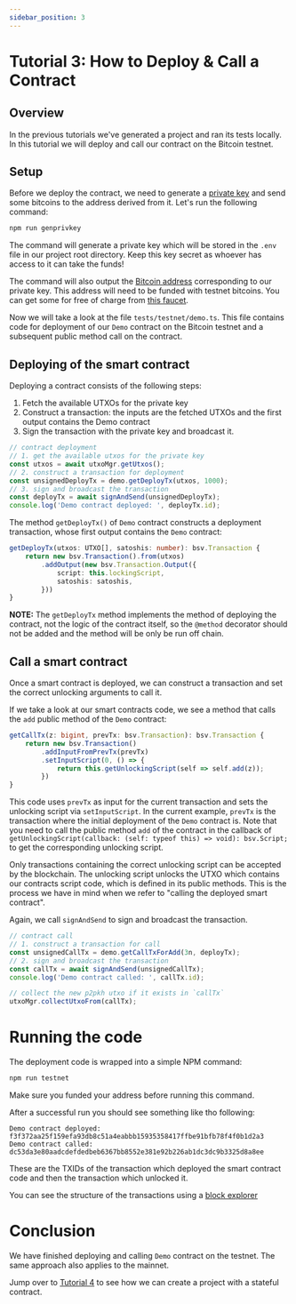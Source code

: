 ```yaml
---
sidebar_position: 3
---
```


# Tutorial 3: How to Deploy & Call a Contract

## Overview

In the previous tutorials we've generated a project and ran its tests locally. In this tutorial we will deploy and call our contract on the Bitcoin testnet.

## Setup

Before we deploy the contract, we need to generate a [private key](https://en.bitcoin.it/wiki/Private_key) and send some bitcoins to the address derived from it. Let's run the following command:

```sh
npm run genprivkey
```

The command will generate a private key which will be stored in the `.env` file in our project root directory. Keep this key secret as whoever has access to it can take the funds!

The command will also output the [Bitcoin address](https://wiki.bitcoinsv.io/index.php/Bitcoin_address) corresponding to our private key. This address will need to be funded with testnet bitcoins. You can get some for free of charge from [this faucet](https://scrypt.io/#faucet).

Now we will take a look at the file `tests/testnet/demo.ts`. This file contains code for deployment of our `Demo` contract on the Bitcoin testnet and a subsequent public method call on the contract.

## Deploying of the smart contract

Deploying a contract consists of the following steps:

1. Fetch the available UTXOs for the private key
2. Construct a transaction: the inputs are the fetched UTXOs and the first output contains the Demo contract
3. Sign the transaction with the private key and broadcast it.

```ts
// contract deployment
// 1. get the available utxos for the private key
const utxos = await utxoMgr.getUtxos();
// 2. construct a transaction for deployment
const unsignedDeployTx = demo.getDeployTx(utxos, 1000);
// 3. sign and broadcast the transaction
const deployTx = await signAndSend(unsignedDeployTx);
console.log('Demo contract deployed: ', deployTx.id);
```

The method `getDeployTx()` of `Demo` contract constructs a deployment transaction, whose first output contains the `Demo` contract:

```ts
getDeployTx(utxos: UTXO[], satoshis: number): bsv.Transaction {
    return new bsv.Transaction().from(utxos)
        .addOutput(new bsv.Transaction.Output({
            script: this.lockingScript,
            satoshis: satoshis,
        }))
}
```

**NOTE:** The `getDeployTx` method implements the method of deploying the contract, not the logic of the contract itself, so the `@method` decorator should not be added and the method will be only be run off chain.


## Call a smart contract

Once a smart contract is deployed, we can construct a transaction and set the correct unlocking arguments to call it.

If we take a look at our smart contracts code, we see a method that calls the `add` public method of the `Demo` contract:

```ts
getCallTx(z: bigint, prevTx: bsv.Transaction): bsv.Transaction {
    return new bsv.Transaction()
        .addInputFromPrevTx(prevTx)
        .setInputScript(0, () => {
            return this.getUnlockingScript(self => self.add(z));
        })
}
```

This code uses `prevTx` as input for the current transaction and sets the unlocking script via `setInputScript`. In the current example, `prevTx` is the transaction where the initial deployment of the `Demo` contract is. Note that you need to call the public method `add` of the contract in the callback of `getUnlockingScript(callback: (self: typeof this) => void): bsv.Script;` to get the corresponding unlocking script.

Only transactions containing the correct unlocking script can be accepted by the blockchain. The unlocking script unlocks the UTXO which contains our contracts script code, which is defined in its public methods. This is the process we have in mind when we refer to "calling the deployed smart contract".

Again, we call `signAndSend` to sign and broadcast the transaction.

```ts
// contract call
// 1. construct a transaction for call
const unsignedCallTx = demo.getCallTxForAdd(3n, deployTx);
// 2. sign and broadcast the transaction
const callTx = await signAndSend(unsignedCallTx);
console.log('Demo contract called: ', callTx.id);

// collect the new p2pkh utxo if it exists in `callTx`
utxoMgr.collectUtxoFrom(callTx);
```
# Running the code

The deployment code is wrapped into a simple NPM command:

```sh
npm run testnet
```

Make sure you funded your address before running this command.

After a successful run you should see something like tho following:
```
Demo contract deployed:  f3f372aa25f159efa93db8c51a4eabbb15935358417ffbe91bfb78f4f0b1d2a3
Demo contract called:  dc53da3e80aadcdefdedbeb6367bb8552e381e92b226ab1dc3dc9b3325d8a8ee
```

These are the TXIDs of the transaction which deployed the smart contract code and then the transaction which unlocked it.

You can see the structure of the transactions using a [block explorer](https://test.whatsonchain.com/tx/f3f372aa25f159efa93db8c51a4eabbb15935358417ffbe91bfb78f4f0b1d2a3)

# Conclusion

We have finished deploying and calling `Demo` contract on the testnet. The same approach also applies to the mainnet.

Jump over to [Tutorial 4](./stateful-contract.md) to see how we can create a project with a stateful contract.